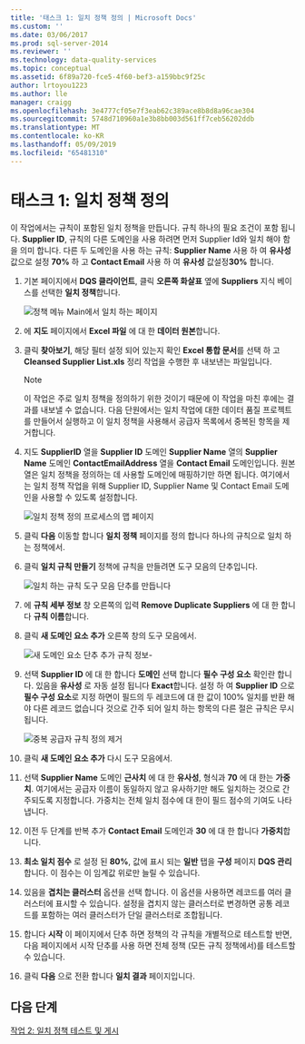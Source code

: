 ```yaml
---
title: '태스크 1: 일치 정책 정의 | Microsoft Docs'
ms.custom: ''
ms.date: 03/06/2017
ms.prod: sql-server-2014
ms.reviewer: ''
ms.technology: data-quality-services
ms.topic: conceptual
ms.assetid: 6f89a720-fce5-4f60-bef3-a159bbc9f25c
author: lrtoyou1223
ms.author: lle
manager: craigg
ms.openlocfilehash: 3e4777cf05e7f3eab62c389ace8b8d8a96cae304
ms.sourcegitcommit: 5748d710960a1e3b8bb003d561ff7ceb56202ddb
ms.translationtype: MT
ms.contentlocale: ko-KR
ms.lasthandoff: 05/09/2019
ms.locfileid: "65481310"
---
```

# <a name="task-1-defining-a-matching-policy"></a>태스크 1: 일치 정책 정의
  이 작업에서는 규칙이 포함된 일치 정책을 만듭니다. 규칙 하나의 필요 조건이 포함 됩니다. **Supplier ID**, 규칙의 다른 도메인을 사용 하려면 먼저 Supplier Id와 일치 해야 함을 의미 합니다. 다른 두 도메인을 사용 하는 규칙: **Supplier Name** 사용 하 여 **유사성** 값으로 설정 **70%** 하 고 **Contact Email** 사용 하 여 **유사성** 값설정**30%** 합니다.  
  
1.  기본 페이지에서 **DQS 클라이언트**, 클릭 **오른쪽 화살표** 옆에 **Suppliers** 지식 베이스를 선택한 **일치 정책**합니다.  
  
     ![정책 메뉴 Main에서 일치 하는 페이지](../../2014/tutorials/media/et-definingamatchingpolicy-01.jpg "정책 메뉴 Main에서 일치 하는 페이지")  
  
2.  에 **지도** 페이지에서 **Excel 파일** 에 대 한 **데이터 원본**합니다.  
  
3.  클릭 **찾아보기**, 해당 필터 설정 되어 있는지 확인 **Excel 통합 문서**를 선택 하 고 **Cleansed Supplier List.xls** 정리 작업을 수행한 후 내보낸는 파일입니다.  
  
    > [!NOTE]  
    >  이 작업은 주로 일치 정책을 정의하기 위한 것이기 때문에 이 작업을 마친 후에는 결과를 내보낼 수 없습니다. 다음 단원에서는 일치 작업에 대한 데이터 품질 프로젝트를 만들어서 실행하고 이 일치 정책을 사용해서 공급자 목록에서 중복된 항목을 제거합니다.  
  
4.  지도 **SupplierID** 열을 **Supplier ID** 도메인 **Supplier Name** 열의 **Supplier Name** 도메인  **ContactEmailAddress** 열을 **Contact Email** 도메인입니다. 원본 열은 일치 정책을 정의하는 데 사용할 도메인에 매핑하기만 하면 됩니다. 여기에서는 일치 정책 작업을 위해 Supplier ID, Supplier Name 및 Contact Email 도메인을 사용할 수 있도록 설정합니다.  
  
     ![일치 정책 정의 프로세스의 맵 페이지](../../2014/tutorials/media/et-definingamatchingpolicy-02.jpg "일치 정책 정의 프로세스의 맵 페이지")  
  
5.  클릭 **다음** 이동할 합니다 **일치 정책** 페이지를 정의 합니다 하나의 규칙으로 일치 하는 정책에서.  
  
6.  클릭 **일치 규칙 만들기** 정책에 규칙을 만들려면 도구 모음의 단추입니다.  
  
     ![일치 하는 규칙 도구 모음 단추를 만듭니다](../../2014/tutorials/media/et-definingamatchingpolicy-03.jpg "일치 하는 규칙 도구 모음 단추 만들기")  
  
7.  에 **규칙 세부 정보** 창 오른쪽의 입력 **Remove Duplicate Suppliers** 에 대 한 합니다 **규칙 이름**합니다.  
  
8.  클릭 **새 도메인 요소 추가** 오른쪽 창의 도구 모음에서.  
  
     ![새 도메인 요소 단추 추가 규칙 정보-](../../2014/tutorials/media/et-definingamatchingpolicy-04.jpg "새 도메인 요소 단추 추가 규칙 정보-")  
  
9. 선택 **Supplier ID** 에 대 한 합니다 **도메인** 선택 합니다 **필수 구성 요소** 확인란 합니다. 있음을 **유사성** 로 자동 설정 됩니다 **Exact**합니다. 설정 하 여 **Supplier ID** 으로 **필수 구성 요소**로 지정 하면이 필드의 두 레코드에 대 한 값이 100% 일치를 반환 해야 다른 레코드 없습니다 것으로 간주 되어 일치 하는 항목의 다른 절은 규칙은 무시 됩니다.  
  
     ![중복 공급자 규칙 정의 제거](../../2014/tutorials/media/et-definingamatchingpolicy-05.jpg "중복 공급자 규칙 정의 제거")  
  
10. 클릭 **새 도메인 요소 추가** 다시 도구 모음에서.  
  
11. 선택 **Supplier Name** 도메인 **근사치** 에 대 한 **유사성**, 형식과 **70** 에 대 한는 **가중치**.  여기에서는 공급자 이름이 동일하지 않고 유사하기만 해도 일치하는 것으로 간주되도록 지정합니다. 가중치는 전체 일치 점수에 대 한이 필드 점수의 기여도 나타냅니다.  
  
12. 이전 두 단계를 반복 추가 **Contact Email** 도메인과 **30** 에 대 한 합니다 **가중치**합니다.  
  
13. **최소 일치 점수** 로 설정 된 **80%**, 값에 표시 되는 **일반** 탭을 **구성** 페이지 **DQS 관리**합니다. 이 점수는 이 임계값 위로만 늘릴 수 있습니다.  
  
14. 있음을 **겹치는 클러스터** 옵션을 선택 합니다. 이 옵션을 사용하면 레코드를 여러 클러스터에 표시할 수 있습니다. 설정을 겹치지 않는 클러스터로 변경하면 공통 레코드를 포함하는 여러 클러스터가 단일 클러스터로 조합됩니다.  
  
15. 합니다 **시작** 이 페이지에서 단추 하면 정책의 각 규칙을 개별적으로 테스트할 반면, 다음 페이지에서 시작 단추를 사용 하면 전체 정책 (모든 규칙 정책에서)를 테스트할 수 있습니다.  
  
16. 클릭 **다음** 으로 전환 합니다 **일치 결과** 페이지입니다.  
  
## <a name="next-step"></a>다음 단계  
 [작업 2: 일치 정책 테스트 및 게시](../../2014/tutorials/task-2-testing-and-publishing-the-matching-policy.md)  
  
  
